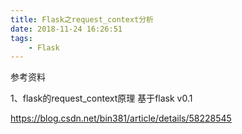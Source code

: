 ```yaml
---
title: Flask之request_context分析
date: 2018-11-24 16:26:51
tags:
	- Flask
---
```






参考资料

1、flask的request_context原理 基于flask v0.1

https://blog.csdn.net/bin381/article/details/58228545

